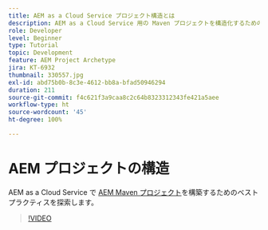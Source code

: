 ```yaml
---
title: AEM as a Cloud Service プロジェクト構造とは
description: AEM as a Cloud Service 用の Maven プロジェクトを構造化するためのベストプラクティスを確認します。
role: Developer
level: Beginner
type: Tutorial
topic: Development
feature: AEM Project Archetype
jira: KT-6932
thumbnail: 330557.jpg
exl-id: abd75b0b-8c3e-4612-bb8a-bfad50946294
duration: 211
source-git-commit: f4c621f3a9caa8c2c64b8323312343fe421a5aee
workflow-type: ht
source-wordcount: '45'
ht-degree: 100%

---
```


# AEM プロジェクトの構造

AEM as a Cloud Service で [AEM Maven プロジェクト](https://experienceleague.adobe.com/docs/experience-manager-cloud-service/implementing/developing/aem-project-content-package-structure.html?lang=ja#developing)を構築するためのベストプラクティスを探索します。

>[!VIDEO](https://video.tv.adobe.com/v/330557?quality=12&learn=on)
